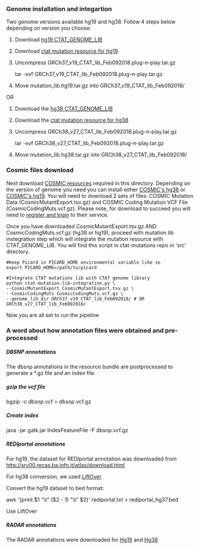 ### Genome installation and integartion

Two genome versions available hg19 and hg38. Follow 4 steps below depending on version you choose:

1. Download [hg19 CTAT_GENOME_LIB](https://data.broadinstitute.org/Trinity/CTAT_RESOURCE_LIB/GRCh37_v19_CTAT_lib_Feb092018.plug-n-play.tar.gz)

2. Download [ctat mutation resource for hg19](https://data.broadinstitute.org/Trinity/CTAT/mutation/mutation_lib.hg19.tar.gz)

3. Uncompress GRCh37_v19_CTAT_lib_Feb092018.plug-n-play.tar.gz

    tar -xvf GRCh37_v19_CTAT_lib_Feb092018.plug-n-play.tar.gz

4. Move mutation_lib.hg19.tar.gz into GRCh37_v19_CTAT_lib_Feb092018/

OR

1. Download the [hg38 CTAT_GENOME_LIB](https://data.broadinstitute.org/Trinity/CTAT_RESOURCE_LIB/GRCh38_v27_CTAT_lib_Feb092018.plug-n-play.tar.gz)

2. Download the [ctat mutation resource for hg38](https://data.broadinstitute.org/Trinity/CTAT/mutation/mutation_lib.hg38.tar.gz) 

3. Uncompress GRCh38_v27_CTAT_lib_Feb092018.plug-n-play.tar.gz
    
    tar -xvf GRCh38_v27_CTAT_lib_Feb092018.plug-n-play.tar.gz

4. Move mutation_lib.hg38.tar.gz into GRCh38_v27_CTAT_lib_Feb092018/

### Cosmic files download
Next download [COSMIC resources](https://cancer.sanger.ac.uk/cosmic/download) required in this directory. Depending on the version of genome you need you can install either [COSMIC's hg38](https://cancer.sanger.ac.uk/cosmic/download?genome=38) or [COSMIC's hg19](https://cancer.sanger.ac.uk/cosmic/download?genome=37). You will need to download 2 sets of files: COSMIC Mutation Data (CosmicMutantExport.tsv.gz) and COSMIC Coding Mutation VCF File (CosmicCodingMuts.vcf.gz). Please note, for download to succeed you will need to [register and login](https://cancer.sanger.ac.uk/cosmic/login) to their service. 

Once you have downloaded CosmicMutantExport.tsv.gz AND CosmicCodingMuts.vcf.gz (hg38 or hg19), proceed with mutation lib instegration step which will integrate the mutation resource with CTAT_GENOME_LIB. You will find this script in ctat-mutations repo in 'src' directory.

    #Keep Picard in PICARD_HOME environmental variable like so
    export PICARD_HOME=/path/to/picard

    #Integrate CTAT mutations lib with CTAT genome library
    python ctat-mutation-lib-integration.py \
    --CosmicMutantExport CosmicMutantExport.tsv.gz \
    --CosmicCodingMuts CosmicCodingMuts.vcf.gz \
    --genome_lib_dir GRCh37_v19_CTAT_lib_Feb092018/ # OR GRCh38_v27_CTAT_lib_Feb092018/
  
Now you are all set to run the pipeline

### A word about how annotation files were obtained and pre-processed 

##### DBSNP annotations
The dbsnp annotations in the resource bundle are postprocessed to generate a *.gz file and an index file
##### gzip the vcf file
bgzip -c dbsnp.vcf > dbsnp.vcf.gz

##### Create index
java -jar gatk.jar IndexFeatureFile -F dbsnp.vcf.gz

##### REDIportal annotations
For hg19, the dataset for REDIportal annotation was downloaded from http://srv00.recas.ba.infn.it/atlas/download.html 

For hg38 conversion, we used [LiftOver](http://genome.ucsc.edu/cgi-bin/hgLiftOver)

Convert the hg19 dataset to bed format:

awk '{print $1 "\t" ($2 - 1) "\t" $2}' rediportal.txt > rediportal_hg37.bed

Use LiftOver

##### RADAR annotations
The RADAR annotations were downloaded for [Hg19](http://lilab.stanford.edu/GokulR/database/Human_AG_all_hg19_v2.txt)
and [Hg38](https://s3.amazonaws.com/biodata/annotation/RADAR/hg38/RADAR.bed.gz)
